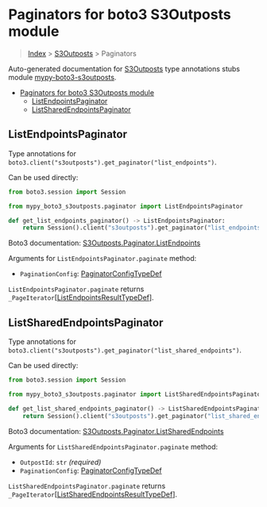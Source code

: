 <a id="paginators-for-boto3-s3outposts-module"></a>

# Paginators for boto3 S3Outposts module

> [Index](../README.md) > [S3Outposts](./README.md) > Paginators

Auto-generated documentation for
[S3Outposts](https://boto3.amazonaws.com/v1/documentation/api/latest/reference/services/s3outposts.html#S3Outposts)
type annotations stubs module
[mypy-boto3-s3outposts](https://pypi.org/project/mypy-boto3-s3outposts/).

- [Paginators for boto3 S3Outposts module](#paginators-for-boto3-s3outposts-module)
  - [ListEndpointsPaginator](#listendpointspaginator)
  - [ListSharedEndpointsPaginator](#listsharedendpointspaginator)

<a id="listendpointspaginator"></a>

## ListEndpointsPaginator

Type annotations for
`boto3.client("s3outposts").get_paginator("list_endpoints")`.

Can be used directly:

```python
from boto3.session import Session

from mypy_boto3_s3outposts.paginator import ListEndpointsPaginator

def get_list_endpoints_paginator() -> ListEndpointsPaginator:
    return Session().client("s3outposts").get_paginator("list_endpoints")
```

Boto3 documentation:
[S3Outposts.Paginator.ListEndpoints](https://boto3.amazonaws.com/v1/documentation/api/latest/reference/services/s3outposts.html#S3Outposts.Paginator.ListEndpoints)

Arguments for `ListEndpointsPaginator.paginate` method:

- `PaginationConfig`:
  [PaginatorConfigTypeDef](./type_defs.md#paginatorconfigtypedef)

`ListEndpointsPaginator.paginate` returns
`_PageIterator`\[[ListEndpointsResultTypeDef](./type_defs.md#listendpointsresulttypedef)\].

<a id="listsharedendpointspaginator"></a>

## ListSharedEndpointsPaginator

Type annotations for
`boto3.client("s3outposts").get_paginator("list_shared_endpoints")`.

Can be used directly:

```python
from boto3.session import Session

from mypy_boto3_s3outposts.paginator import ListSharedEndpointsPaginator

def get_list_shared_endpoints_paginator() -> ListSharedEndpointsPaginator:
    return Session().client("s3outposts").get_paginator("list_shared_endpoints")
```

Boto3 documentation:
[S3Outposts.Paginator.ListSharedEndpoints](https://boto3.amazonaws.com/v1/documentation/api/latest/reference/services/s3outposts.html#S3Outposts.Paginator.ListSharedEndpoints)

Arguments for `ListSharedEndpointsPaginator.paginate` method:

- `OutpostId`: `str` *(required)*
- `PaginationConfig`:
  [PaginatorConfigTypeDef](./type_defs.md#paginatorconfigtypedef)

`ListSharedEndpointsPaginator.paginate` returns
`_PageIterator`\[[ListSharedEndpointsResultTypeDef](./type_defs.md#listsharedendpointsresulttypedef)\].

